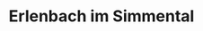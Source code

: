 ---
title: Erlenbach im Simmental
url: /erlenbach-im-simmental/
latitude: 46.661
longitude: 7.555
---